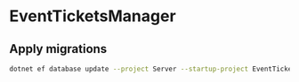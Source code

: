 # EventTicketsManager

## Apply migrations

```bash
dotnet ef database update --project Server --startup-project EventTicketsManager
```